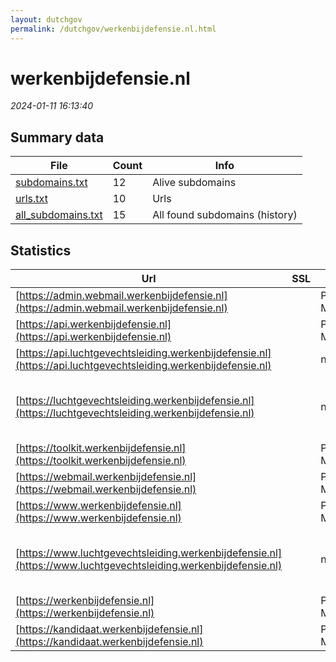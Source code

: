 ```yaml
---
layout: dutchgov
permalink: /dutchgov/werkenbijdefensie.nl.html
---
```



# werkenbijdefensie.nl
*2024-01-11 16:13:40*
## Summary data


| File       | Count | Info |
|------------|-------|------|
|[subdomains.txt](/data/werkenbijdefensie.nl/subdomains.txt)|12|Alive subdomains|
|[urls.txt](/data/werkenbijdefensie.nl/urls.txt)|10|Urls|
|[all_subdomains.txt](/data/werkenbijdefensie.nl/all_subdomains.txt)|15|All found subdomains (history)|


## Statistics


| Url | SSL | Server | Cookie | HSTS | CSP | XFO | XXP | RP | Tech |Title |
|------------|-------|------|------|------|------|------|------|------|------|------|
|[https://admin.webmail.werkenbijdefensie.nl](https://admin.webmail.werkenbijdefensie.nl)| |Ponos Maximum| | |:warning: | :white_check_mark: | :white_check_mark: | :white_check_mark: |||
|[https://api.werkenbijdefensie.nl](https://api.werkenbijdefensie.nl)| |Ponos Maximum| | | | :white_check_mark: | :white_check_mark: | :white_check_mark: ||404 Not Found|
|[https://api.luchtgevechtsleiding.werkenbijdefensie.nl](https://api.luchtgevechtsleiding.werkenbijdefensie.nl)| |nginx| |:white_check_mark: | | | | :white_check_mark: |HSTS Nginx||
|[https://luchtgevechtsleiding.werkenbijdefensie.nl](https://luchtgevechtsleiding.werkenbijdefensie.nl)| |nginx| |:white_check_mark: | | :white_check_mark: | :white_check_mark: | :white_check_mark: |Google Tag Manager HSTS Nginx|LGL Serious Game...|
|[https://toolkit.werkenbijdefensie.nl](https://toolkit.werkenbijdefensie.nl)| |Ponos Maximum|:white_check_mark: |:white_check_mark: |:warning: | :white_check_mark: | :white_check_mark: | :white_check_mark: |HSTS|Redirecting to p...|
|[https://webmail.werkenbijdefensie.nl](https://webmail.werkenbijdefensie.nl)| |Ponos Maximum| | |:warning: | :white_check_mark: | :white_check_mark: | :white_check_mark: |||
|[https://www.werkenbijdefensie.nl](https://www.werkenbijdefensie.nl)| |Ponos Maximum| |:white_check_mark: |:warning: | :white_check_mark: | :white_check_mark: | :white_check_mark: |HSTS||
|[https://www.luchtgevechtsleiding.werkenbijdefensie.nl](https://www.luchtgevechtsleiding.werkenbijdefensie.nl)| |nginx| |:white_check_mark: | | :white_check_mark: | :white_check_mark: | :white_check_mark: |Google Tag Manager HSTS Nginx|LGL Serious Game...|
|[https://werkenbijdefensie.nl](https://werkenbijdefensie.nl)| |Ponos Maximum| |:white_check_mark: |:warning: | :white_check_mark: | :white_check_mark: | :white_check_mark: |HSTS|Werken bij Defen...|
|[https://kandidaat.werkenbijdefensie.nl](https://kandidaat.werkenbijdefensie.nl)| |Ponos Maximum| |:white_check_mark: |:warning: | :white_check_mark: | :white_check_mark: | :white_check_mark: |HSTS||